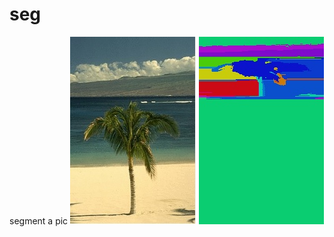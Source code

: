 # seg
segment a pic
![image](https://github.com/ald2004/seg/blob/master/s.jpg)
![image](https://github.com/ald2004/seg/blob/master/d.jpg)
